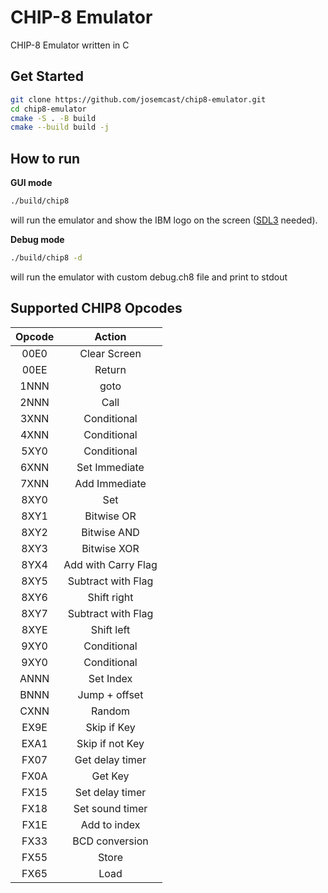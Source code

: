 # CHIP-8 Emulator

CHIP-8 Emulator written in C

## Get Started

```bash
git clone https://github.com/josemcast/chip8-emulator.git
cd chip8-emulator
cmake -S . -B build
cmake --build build -j
```

## How to run

**GUI mode**

```bash
./build/chip8
```

will run the emulator and show the IBM logo on the screen ([SDL3](https://github.com/libsdl-org/SDL) needed).

**Debug mode**

```bash
./build/chip8 -d
```

will run the emulator with custom debug.ch8 file and print to stdout

## Supported CHIP8 Opcodes

| **Opcode** | **Action**          |
|:----------:|:-------------------:|
| 00E0       | Clear Screen        |
| 00EE       | Return              |
| 1NNN       | goto                |
| 2NNN       | Call                |
| 3XNN       | Conditional         |
| 4XNN       | Conditional         |
| 5XY0       | Conditional         |
| 6XNN       | Set Immediate       |
| 7XNN       | Add Immediate       |
| 8XY0       | Set                 |
| 8XY1       | Bitwise OR          |
| 8XY2       | Bitwise AND         |
| 8XY3       | Bitwise XOR         |
| 8YX4       | Add with Carry Flag |
| 8XY5       | Subtract with Flag  |
| 8XY6       | Shift right         |
| 8XY7       | Subtract with Flag  |
| 8XYE       | Shift left          |
| 9XY0       | Conditional         |
| 9XY0       | Conditional         |
| ANNN       | Set Index           |
| BNNN       | Jump + offset       |
| CXNN       | Random              |
| EX9E       | Skip if Key         |
| EXA1       | Skip if not Key     |
| FX07       | Get delay timer     |
| FX0A       | Get Key             |
| FX15       | Set delay timer     |
| FX18       | Set sound timer     |
| FX1E       | Add to index        |
| FX33       | BCD conversion      |
| FX55       | Store               |
| FX65       | Load                |
